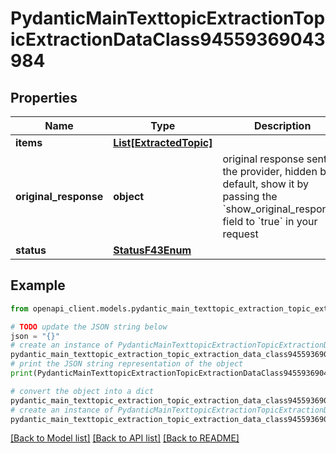 # PydanticMainTexttopicExtractionTopicExtractionDataClass94559369043984


## Properties

Name | Type | Description | Notes
------------ | ------------- | ------------- | -------------
**items** | [**List[ExtractedTopic]**](ExtractedTopic.md) |  | [optional] 
**original_response** | **object** | original response sent by the provider, hidden by default, show it by passing the &#x60;show_original_response&#x60; field to &#x60;true&#x60; in your request | [optional] 
**status** | [**StatusF43Enum**](StatusF43Enum.md) |  | 

## Example

```python
from openapi_client.models.pydantic_main_texttopic_extraction_topic_extraction_data_class94559369043984 import PydanticMainTexttopicExtractionTopicExtractionDataClass94559369043984

# TODO update the JSON string below
json = "{}"
# create an instance of PydanticMainTexttopicExtractionTopicExtractionDataClass94559369043984 from a JSON string
pydantic_main_texttopic_extraction_topic_extraction_data_class94559369043984_instance = PydanticMainTexttopicExtractionTopicExtractionDataClass94559369043984.from_json(json)
# print the JSON string representation of the object
print(PydanticMainTexttopicExtractionTopicExtractionDataClass94559369043984.to_json())

# convert the object into a dict
pydantic_main_texttopic_extraction_topic_extraction_data_class94559369043984_dict = pydantic_main_texttopic_extraction_topic_extraction_data_class94559369043984_instance.to_dict()
# create an instance of PydanticMainTexttopicExtractionTopicExtractionDataClass94559369043984 from a dict
pydantic_main_texttopic_extraction_topic_extraction_data_class94559369043984_form_dict = pydantic_main_texttopic_extraction_topic_extraction_data_class94559369043984.from_dict(pydantic_main_texttopic_extraction_topic_extraction_data_class94559369043984_dict)
```
[[Back to Model list]](../README.md#documentation-for-models) [[Back to API list]](../README.md#documentation-for-api-endpoints) [[Back to README]](../README.md)


